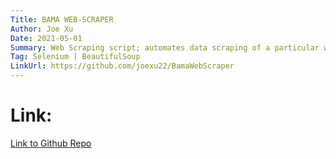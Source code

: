 ```yaml
---
Title: BAMA WEB-SCRAPER
Author: Joe Xu
Date: 2021-05-01
Summary: Web Scraping script; automates data scraping of a particular web domain. Uses some automation techniques retrofitted from my time as a DVT engineer.
Tag: Selenium | BeautifulSoup
LinkUrl: https://github.com/joexu22/BamaWebScraper
---
```


# Link:
<a href="https://github.com/joexu22/BamaWebScraper">Link to Github Repo</a>
